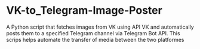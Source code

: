 # VK-to_Telegram-Image-Poster
A Python script that fetches images from VK using API VK and automatically posts them to a specified Telegram channel via Telegram Bot API. This scrips helps automate the transfer of media between the two platformes
